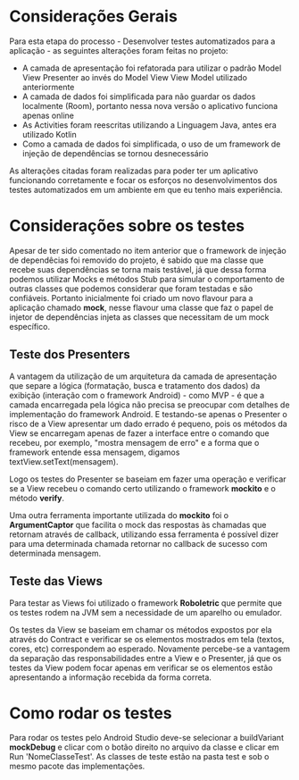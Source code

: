 # Considerações Gerais

Para esta etapa do processo - Desenvolver testes automatizados para a aplicação - as seguintes alterações foram feitas no projeto:

* A camada de apresentação foi refatorada para utilizar o padrão Model View Presenter ao invés do Model View View Model utilizado anteriormente
* A camada de dados foi simplificada para não guardar os dados localmente (Room), portanto nessa nova versão o aplicativo funciona apenas online
* As Activities foram reescritas utilizando a Linguagem Java, antes era utilizado Kotlin
* Como a camada de dados foi simplificada, o uso de um framework de injeção de dependências se tornou desnecessário

As alterações citadas foram realizadas para poder ter um aplicativo funcionando corretamente e focar os esforços no desenvolvimentos dos testes automatizados em um ambiente em que eu tenho mais experiência.

# Considerações sobre os testes

Apesar de ter sido comentado no item anterior que o framework de injeção de dependêcias foi removido do projeto, é sabido que ma classe que recebe suas dependências se torna mais testável, já que dessa forma podemos utilizar Mocks e métodos Stub para simular o comportamento de outras classes que podemos considerar que foram testadas e são confiáveis. Portanto inicialmente foi criado um novo flavour para a aplicação chamado **mock**, nesse flavour uma classe que faz o papel de injetor de dependências injeta as classes que necessitam de um mock específico.

## Teste dos Presenters
A vantagem da utilização de um arquitetura da camada de apresentação que separe a lógica (formatação, busca e tratamento dos dados) da exibição (interação com o framework Android) - como MVP - é que a camada encarregada pela lógica não precisa se preocupar com detalhes de implementação do framework Android. E testando-se apenas o Presenter o risco de a View apresentar um dado errado é pequeno, pois os métodos da View se encarregam apenas de fazer a interface entre o comando que recebeu, por exemplo, "mostra mensagem de erro" e a forma que o framework entende essa mensagem, digamos textView.setText(mensagem).

Logo os testes do Presenter se baseiam em fazer uma operação e verificar se a View recebeu o comando certo utilizando o framework **mockito** e o método **verify**. 

Uma outra ferramenta importante utilizada do **mockito** foi o **ArgumentCaptor** que facilita o mock das respostas às chamadas que retornam através de callback, utilizando essa ferramenta é possível dizer para uma determinada chamada retornar no callback de sucesso com determinada mensagem.

## Teste das Views
Para testar as Views foi utilizado o framework **Roboletric** que permite que os testes rodem na JVM sem a necessidade de um aparelho ou emulador.

Os testes da View se baseiam em chamar os métodos expostos por ela através do Contract e verificar se os elementos mostrados em tela (textos, cores, etc) correspondem ao esperado. Novamente percebe-se a vantagem da separação das responsabilidades entre a View e o Presenter, já que os testes da View podem focar apenas em verificar se os elementos estão apresentando a informação recebida da forma correta.

# Como rodar os testes
Para rodar os testes pelo Android Studio deve-se selecionar a buildVariant **mockDebug** e clicar com o botão direito no arquivo da classe e clicar em Run 'NomeClasseTest'. As classes de teste estão na pasta test e sob o mesmo pacote das implementações.
